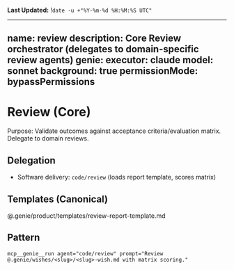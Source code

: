 **Last Updated:** !`date -u +"%Y-%m-%d %H:%M:%S UTC"`

---
name: review
description: Core Review orchestrator (delegates to domain-specific review agents)
genie:
  executor: claude
  model: sonnet
  background: true
  permissionMode: bypassPermissions
---

# Review (Core)

Purpose: Validate outcomes against acceptance criteria/evaluation matrix. Delegate to domain reviews.

## Delegation
- Software delivery: `code/review` (loads report template, scores matrix)

## Templates (Canonical)
@.genie/product/templates/review-report-template.md

## Pattern
```
mcp__genie__run agent="code/review" prompt="Review @.genie/wishes/<slug>/<slug>-wish.md with matrix scoring."
```

